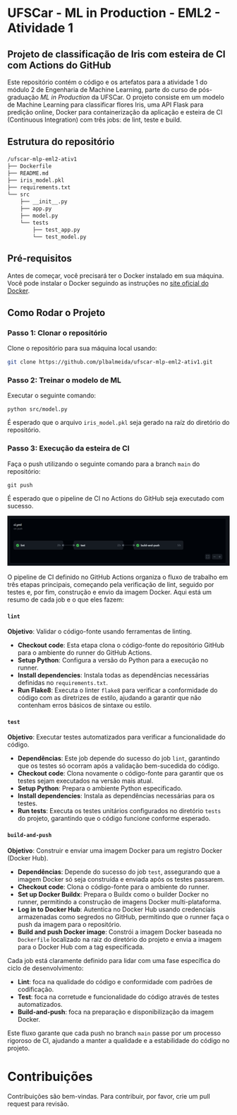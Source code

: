 # UFSCar - ML in Production - EML2 - Atividade 1

## Projeto de classificação de Iris com esteira de CI com Actions do GitHub

Este repositório contém o código e os artefatos para a atividade 1 do módulo 2 de Engenharia de Machine Learning, parte do curso de pós-graduação *ML in Production* da UFSCar. O projeto consiste em um modelo de Machine Learning para classificar flores Iris, uma API Flask para predição online, Docker para containerização da aplicação e esteira de CI (Continuous Integration) com três jobs: de lint, teste e build.

## Estrutura do repositório

```
/ufscar-mlp-eml2-ativ1
├── Dockerfile
├── README.md
├── iris_model.pkl
├── requirements.txt
└── src
    ├── __init__.py
    ├── app.py
    ├── model.py
    └── tests
        ├── test_app.py
        └── test_model.py
```

## Pré-requisitos

Antes de começar, você precisará ter o Docker instalado em sua máquina. Você pode instalar o Docker seguindo as instruções no [site oficial do Docker](https://www.docker.com/products/docker-desktop).

## Como Rodar o Projeto

### Passo 1: Clonar o repositório

Clone o repositório para sua máquina local usando:

```bash
git clone https://github.com/plbalmeida/ufscar-mlp-eml2-ativ1.git
```

### Passo 2: Treinar o modelo de ML

Executar o seguinte comando:

```
python src/model.py
```

É esperado que o arquivo `iris_model.pkl` seja gerado na raíz do diretório do repositório.

### Passo 3: Execução da esteira de CI

Faça o push utilizando o seguinte comando para a branch `main` do repositório:

```
git push
```

É esperado que o pipeline de CI no Actions do GitHub seja executado com sucesso.

![](ci_pipeline.png)

O pipeline de CI definido no GitHub Actions organiza o fluxo de trabalho em três etapas principais, começando pela verificação de lint, seguido por testes e, por fim, construção e envio da imagem Docker. Aqui está um resumo de cada job e o que eles fazem:

#### `lint`
**Objetivo**: Validar o código-fonte usando ferramentas de linting.
- **Checkout code**: Esta etapa clona o código-fonte do repositório GitHub para o ambiente do runner do GitHub Actions.
- **Setup Python**: Configura a versão do Python para a execução no runner.
- **Install dependencies**: Instala todas as dependências necessárias definidas no `requirements.txt`.
- **Run Flake8**: Executa o linter `flake8` para verificar a conformidade do código com as diretrizes de estilo, ajudando a garantir que não contenham erros básicos de sintaxe ou estilo.

#### `test`
**Objetivo**: Executar testes automatizados para verificar a funcionalidade do código.
- **Dependências**: Este job depende do sucesso do job `lint`, garantindo que os testes só ocorram após a validação bem-sucedida do código.
- **Checkout code**: Clona novamente o código-fonte para garantir que os testes sejam executados na versão mais atual.
- **Setup Python**: Prepara o ambiente Python especificado.
- **Install dependencies**: Instala as dependências necessárias para os testes.
- **Run tests**: Executa os testes unitários configurados no diretório `tests` do projeto, garantindo que o código funcione conforme esperado.

#### `build-and-push`
**Objetivo**: Construir e enviar uma imagem Docker para um registro Docker (Docker Hub).
- **Dependências**: Depende do sucesso do job `test`, assegurando que a imagem Docker só seja construída e enviada após os testes passarem.
- **Checkout code**: Clona o código-fonte para o ambiente do runner.
- **Set up Docker Buildx**: Prepara o Buildx como o builder Docker no runner, permitindo a construção de imagens Docker multi-plataforma.
- **Log in to Docker Hub**: Autentica no Docker Hub usando credenciais armazenadas como segredos no GitHub, permitindo que o runner faça o push da imagem para o repositório.
- **Build and push Docker image**: Constrói a imagem Docker baseada no `Dockerfile` localizado na raiz do diretório do projeto e envia a imagem para o Docker Hub com a tag especificada.

Cada job está claramente definido para lidar com uma fase específica do ciclo de desenvolvimento:
- **Lint**: foca na qualidade do código e conformidade com padrões de codificação.
- **Test**: foca na corretude e funcionalidade do código através de testes automatizados.
- **Build-and-push**: foca na preparação e disponibilização da imagem Docker.

Este fluxo garante que cada push no branch `main` passe por um processo rigoroso de CI, ajudando a manter a qualidade e a estabilidade do código no projeto.

# Contribuições

Contribuições são bem-vindas. Para contribuir, por favor, crie um pull request para revisão.

